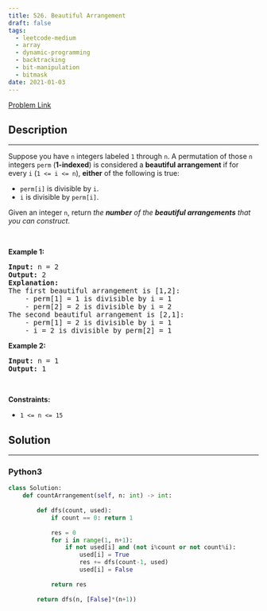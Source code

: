 ```yaml
---
title: 526. Beautiful Arrangement
draft: false
tags: 
  - leetcode-medium
  - array
  - dynamic-programming
  - backtracking
  - bit-manipulation
  - bitmask
date: 2021-01-03
---
```


[Problem Link](https://leetcode.com/problems/beautiful-arrangement/)

## Description

---
<p>Suppose you have <code>n</code> integers labeled <code>1</code> through <code>n</code>. A permutation of those <code>n</code> integers <code>perm</code> (<strong>1-indexed</strong>) is considered a <strong>beautiful arrangement</strong> if for every <code>i</code> (<code>1 &lt;= i &lt;= n</code>), <strong>either</strong> of the following is true:</p>

<ul>
	<li><code>perm[i]</code> is divisible by <code>i</code>.</li>
	<li><code>i</code> is divisible by <code>perm[i]</code>.</li>
</ul>

<p>Given an integer <code>n</code>, return <em>the <strong>number</strong> of the <strong>beautiful arrangements</strong> that you can construct</em>.</p>

<p>&nbsp;</p>
<p><strong class="example">Example 1:</strong></p>

<pre>
<strong>Input:</strong> n = 2
<strong>Output:</strong> 2
<b>Explanation:</b> 
The first beautiful arrangement is [1,2]:
    - perm[1] = 1 is divisible by i = 1
    - perm[2] = 2 is divisible by i = 2
The second beautiful arrangement is [2,1]:
    - perm[1] = 2 is divisible by i = 1
    - i = 2 is divisible by perm[2] = 1
</pre>

<p><strong class="example">Example 2:</strong></p>

<pre>
<strong>Input:</strong> n = 1
<strong>Output:</strong> 1
</pre>

<p>&nbsp;</p>
<p><strong>Constraints:</strong></p>

<ul>
	<li><code>1 &lt;= n &lt;= 15</code></li>
</ul>


## Solution

---
### Python3
``` py title='beautiful-arrangement'
class Solution:
    def countArrangement(self, n: int) -> int:
        
        def dfs(count, used):
            if count == 0: return 1
            
            res = 0
            for i in range(1, n+1):
                if not used[i] and (not i%count or not count%i):
                    used[i] = True
                    res += dfs(count-1, used)
                    used[i] = False
            
            return res
        
        return dfs(n, [False]*(n+1))
```

